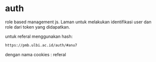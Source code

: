 # auth
role based management js. Laman untuk melakukan identifikasi user dan role dari token yang didapatkan.

untuk referal menggunakan hash:
```html
https://pmb.ulbi.ac.id/auth/#anu7
```
dengan  nama cookies : referal
